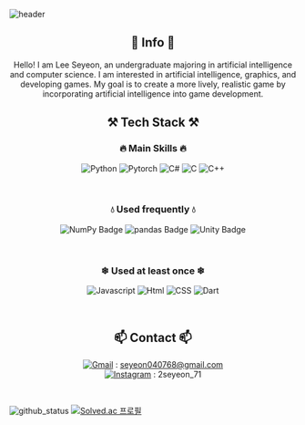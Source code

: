 ![header](https://capsule-render.vercel.app/api?type=waving&&height=200&color=gradient&customColorList=1,10,30&text=Welcome!&&fontColor=FFFFFF&fontAlignY=30&desc=This%20is%20Seyeon%27s%20Github&descAlign=57&descAlignY=50&animation=fadeIn)

<center>
        
## 📜 Info 📜

Hello! I am Lee Seyeon, an undergraduate majoring in artificial intelligence and computer science. I am interested in artificial intelligence, graphics, and developing games. My goal is to create a more lively, realistic game by incorporating artificial intelligence into game development.

</center>

<center>
        
## ⚒ Tech Stack ⚒ 
### 🔥 Main Skills 🔥
        
![Python](https://img.shields.io/badge/Python-3776AB?style=for-the-badge&logo=Python&logoColor=white)
![Pytorch](https://img.shields.io/badge/PyTorch-EE4C2C?style=for-the-badge&logo=pytorch&logoColor=white)
![C#](https://img.shields.io/badge/C%23-280068?style=for-the-badge&logo=CSharp&logoColor=white)
![C](https://img.shields.io/badge/C-A8B9CC?style=for-the-badge&logo=C&logoColor=white)
![C++](https://img.shields.io/badge/C%2B%2B-00599C?style=for-the-badge&logo=c%2B%2B&logoColor=white)

<br/>

### 💧 Used frequently 💧

![NumPy Badge](https://img.shields.io/badge/NumPy-013243?logo=numpy&logoColor=fff&style=for-the-badge)
![pandas Badge](https://img.shields.io/badge/pandas-150458?logo=pandas&logoColor=fff&style=for-the-badge)
![Unity Badge](https://img.shields.io/badge/Unity-100000?style=for-the-badge&logo=unity&logoColor=white)


<br/>

### ❄ Used at least once ❄

![Javascript](https://img.shields.io/badge/javascript-F7DF1E?style=for-the-badge&logo=javascript&logoColor=black)
![Html](https://img.shields.io/badge/html-E34F26?style=for-the-badge&logo=html5&logoColor=white)
![CSS](https://img.shields.io/badge/css-1572B6?style=for-the-badge&logo=css3&logoColor=white)
![Dart](https://img.shields.io/badge/Dart-0075BA?style=for-the-badge&logo=Dart&logoColor=white)

<br/>

## 📫 Contact 📫

[![Gmail](https://img.shields.io/badge/Gmail-D14836?style=for-the-badge&logo=gmail&logoColor=white)](mailto:seyeon040768@gmail.com) : seyeon040768@gmail.com
<br/>
[![Instagram](https://img.shields.io/badge/Instagram-E4405F?style=for-the-badge&logo=instagram&logoColor=white)](https://www.instagram.com/2seyeon_71/) : 2seyeon_71

</center>
<br/>

![github_status](https://github-readme-stats-git-masterrstaa-rickstaa.vercel.app/api?username=seyeon040768)
[![Solved.ac
프로필](http://mazassumnida.wtf/api/v2/generate_badge?boj=seyeon0407)](https://solved.ac/seyeon0407)
